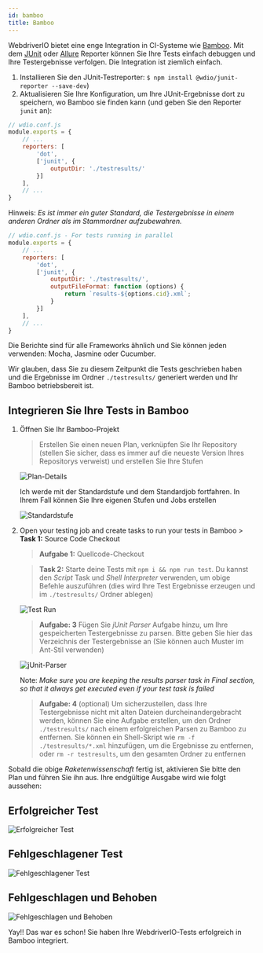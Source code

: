 ```yaml
---
id: bamboo
title: Bamboo
---
```


WebdriverIO bietet eine enge Integration in CI-Systeme wie [Bamboo](https://www.atlassian.com/software/bamboo). Mit dem [JUnit](https://webdriver.io/docs/junit-reporter.html) oder [Allure](https://webdriver.io/docs/allure-reporter.html) Reporter können Sie Ihre Tests einfach debuggen und Ihre Testergebnisse verfolgen. Die Integration ist ziemlich einfach.

1. Installieren Sie den JUnit-Testreporter: `$ npm install @wdio/junit-reporter --save-dev`)
1. Aktualisieren Sie Ihre Konfiguration, um Ihre JUnit-Ergebnisse dort zu speichern, wo Bamboo sie finden kann (und geben Sie den Reporter `junit` an):

```js
// wdio.conf.js
module.exports = {
    // ...
    reporters: [
        'dot',
        ['junit', {
            outputDir: './testresults/'
        }]
    ],
    // ...
}
```
Hinweis: *Es ist immer ein guter Standard, die Testergebnisse in einem anderen Ordner als im Stammordner aufzubewahren.*

```js
// wdio.conf.js - For tests running in parallel
module.exports = {
    // ...
    reporters: [
        'dot',
        ['junit', {
            outputDir: './testresults/',
            outputFileFormat: function (options) {
                return `results-${options.cid}.xml`;
            }
        }]
    ],
    // ...
}
```

Die Berichte sind für alle Frameworks ähnlich und Sie können jeden verwenden: Mocha, Jasmine oder Cucumber.

Wir glauben, dass Sie zu diesem Zeitpunkt die Tests geschrieben haben und die Ergebnisse im Ordner `./testresults/` generiert werden und Ihr Bamboo betriebsbereit ist.

## Integrieren Sie Ihre Tests in Bamboo

1. Öffnen Sie Ihr Bamboo-Projekt

    > Erstellen Sie einen neuen Plan, verknüpfen Sie Ihr Repository (stellen Sie sicher, dass es immer auf die neueste Version Ihres Repositorys verweist) und erstellen Sie Ihre Stufen

    ![Plan-Details](/img/bamboo/plancreation.png "Plan-Details")

    Ich werde mit der Standardstufe und dem Standardjob fortfahren. In Ihrem Fall können Sie Ihre eigenen Stufen und Jobs erstellen

    ![Standardstufe](/img/bamboo/defaultstage.png "Standardstufe")
2. Open your testing job and create tasks to run your tests in Bamboo > **Task 1:** Source Code Checkout
    > **Aufgabe 1:** Quellcode-Checkout

    >**Task 2:** Starte deine Tests mit ```npm i && npm run test```. Du kannst den *Script* Task und *Shell Interpreter* verwenden, um obige Befehle auszuführen (dies wird Ihre Test Ergebnisse erzeugen und im ```./testresults/``` Ordner ablegen)

    ![Test Run](/img/bamboo/testrun.png "Test Run")

    > **Aufgabe: 3** Fügen Sie *jUnit Parser* Aufgabe hinzu, um Ihre gespeicherten Testergebnisse zu parsen. Bitte geben Sie hier das Verzeichnis der Testergebnisse an (Sie können auch Muster im Ant-Stil verwenden)

    ![jUnit-Parser](/img/bamboo/junitparser.png "jUnit-Parser")

    Note: *Make sure you are keeping the results parser task in *Final* section, so that it always get executed even if your test task is failed*

    > **Aufgabe: 4** (optional) Um sicherzustellen, dass Ihre Testergebnisse nicht mit alten Dateien durcheinandergebracht werden, können Sie eine Aufgabe erstellen, um den Ordner `./testresults/` nach einem erfolgreichen Parsen zu Bamboo zu entfernen. Sie können ein Shell-Skript wie `rm -f ./testresults/*.xml` hinzufügen, um die Ergebnisse zu entfernen, oder `rm -r testresults`, um den gesamten Ordner zu entfernen

Sobald die obige *Raketenwissenschaft* fertig ist, aktivieren Sie bitte den Plan und führen Sie ihn aus. Ihre endgültige Ausgabe wird wie folgt aussehen:

## Erfolgreicher Test

![Erfolgreicher Test](/img/bamboo/successfulltest.png "Erfolgreicher Test")

## Fehlgeschlagener Test

![Fehlgeschlagener Test](/img/bamboo/failedtest.png "Fehlgeschlagener Test")

## Fehlgeschlagen und Behoben

![Fehlgeschlagen und Behoben](/img/bamboo/failedandfixed.png "Fehlgeschlagen und Behoben")

Yay!! Das war es schon! Sie haben Ihre WebdriverIO-Tests erfolgreich in Bamboo integriert.
